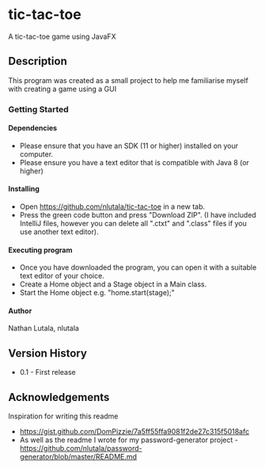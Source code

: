 # tic-tac-toe
A tic-tac-toe game using JavaFX

## Description
This program was created as a small project to help me familiarise myself with creating a game using a GUI 

### Getting Started

#### Dependencies
* Please ensure that you have an SDK (11 or higher) installed on your computer.
* Please ensure you have a text editor that is compatible with Java 8 (or higher)

#### Installing
* Open https://github.com/nlutala/tic-tac-toe in a new tab.
* Press the green code button and press "Download ZIP". (I have included IntelliJ files, however you can delete all ".ctxt" and ".class" files if you use another text editor).

#### Executing program
* Once you have downloaded the program, you can open it with a suitable text editor of your choice.
* Create a Home object and a Stage object in a Main class.
* Start the Home object e.g. "home.start(stage);"

#### Author
Nathan Lutala, nlutala

## Version History
* 0.1 - First release

## Acknowledgements
Inspiration for writing this readme
* https://gist.github.com/DomPizzie/7a5ff55ffa9081f2de27c315f5018afc
* As well as the readme I wrote for my password-generator project - https://github.com/nlutala/password-generator/blob/master/README.md
